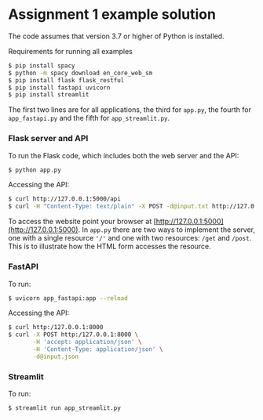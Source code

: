 # Assignment 1 example solution

The code assumes that version 3.7 or higher of Python is installed.

Requirements for running all examples

```bash
$ pip install spacy 
$ python -m spacy download en_core_web_sm
$ pip install flask flask_restful
$ pip install fastapi uvicorn
$ pip install streamlit
```

The first two lines are for all applications, the third for `app.py`, the fourth for `app_fastapi.py` and the fifth for `app_streamlit.py`.


### Flask server and API

To run the Flask code, which includes both the web server and the API:

```bash
$ python app.py
```

Accessing the API:

```bash
$ curl http://127.0.0.1:5000/api
$ curl -H "Content-Type: text/plain" -X POST -d@input.txt http://127.0.0.1:5000/api
```

To access the website point your browser at [http://127.0.0.1:5000](http://127.0.0.1:5000). In `app.py` there are two ways to implement the server, one with a single resource `'/'` and one with two resources: `/get` and `/post`. This is to illustrate how the HTML form accesses the resource.


### FastAPI

To run:

```bash
$ uvicorn app_fastapi:app --reload
```

Accessing the API:

```bash
$ curl http:/127.0.0.1:8000
$ curl -X POST http:/127.0.0.1:8000 \
       -H 'accept: application/json' \
       -H 'Content-Type: application/json' \
       -d@input.json 
```


### Streamlit

To run:

```bash
$ streamlit run app_streamlit.py
```

